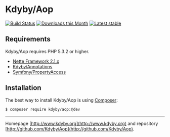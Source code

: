 Kdyby/Aop
======

[![Build Status](https://travis-ci.org/Kdyby/Aop.svg?branch=master)](https://travis-ci.org/Kdyby/Aop)
[![Downloads this Month](https://img.shields.io/packagist/dm/Kdyby/Aop.svg)](https://packagist.org/packages/Kdyby/Aop)
[![Latest stable](img.shields.io/packagist/v/Kdyby/Aop.svg)](https://packagist.org/packages/Kdyby/Aop)


Requirements
------------

Kdyby/Aop requires PHP 5.3.2 or higher.

- [Nette Framework 2.1.x](https://github.com/nette/nette)
- [Kdyby/Annotations](https://github.com/Kdyby/Annotations)
- [Symfony/PropertyAccess](https://github.com/symfony/PropertyAccess)


Installation
------------

The best way to install Kdyby/Aop is using  [Composer](http://getcomposer.org/):

```sh
$ composer require kdyby/aop:@dev
```


-----

Homepage [http://www.kdyby.org](http://www.kdyby.org) and repository [http://github.com/Kdyby/Aop](http://github.com/Kdyby/Aop).
